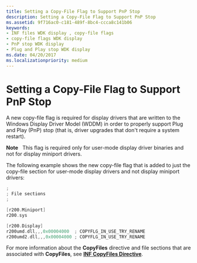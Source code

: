 ```yaml
---
title: Setting a Copy-File Flag to Support PnP Stop
description: Setting a Copy-File Flag to Support PnP Stop
ms.assetid: 9f716ac0-c181-489f-8bc4-ccca8c141b06
keywords:
- INF files WDK display , copy-file flags
- copy-file flags WDK display
- PnP stop WDK display
- Plug and Play stop WDK display
ms.date: 04/20/2017
ms.localizationpriority: medium
---
```


# Setting a Copy-File Flag to Support PnP Stop


A new copy-file flag is required for display drivers that are written to the Windows Display Driver Model (WDDM) in order to properly support Plug and Play (PnP) stop (that is, driver upgrades that don't require a system restart).

**Note**   This flag is required only for user-mode display driver binaries and not for display miniport drivers.

 

The following example shows the new copy-file flag that is added to just the copy-file section for user-mode display drivers and not display miniport drivers:

```cpp
;
; File sections
;

[r200.Miniport]
r200.sys

[r200.Display]
r200umd.dll,,,0x00004000  ; COPYFLG_IN_USE_TRY_RENAME
r200umd2.dll,,,0x00004000 ; COPYFLG_IN_USE_TRY_RENAME
```

For more information about the **CopyFiles** directive and file sections that are associated with **CopyFiles**, see [**INF CopyFiles Directive**](../install/inf-copyfiles-directive.md).

 

